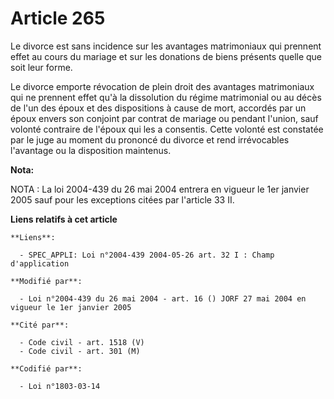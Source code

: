 # Article 265

Le divorce est sans incidence sur les avantages matrimoniaux qui prennent effet au cours du mariage et sur les donations de
biens présents quelle que soit leur forme.

Le divorce emporte révocation de plein droit des avantages matrimoniaux qui ne prennent effet qu'à la dissolution du régime
matrimonial ou au décès de l'un des époux et des dispositions à cause de mort, accordés par un époux envers son conjoint par
contrat de mariage ou pendant l'union, sauf volonté contraire de l'époux qui les a consentis. Cette volonté est constatée par
le juge au moment du prononcé du divorce et rend irrévocables l'avantage ou la disposition maintenus.

**Nota:**

NOTA : La loi 2004-439 du 26 mai 2004 entrera en vigueur le 1er janvier 2005 sauf pour les exceptions citées par l'article 33
II.

**Liens relatifs à cet article**

	**Liens**:

	  - SPEC_APPLI: Loi n°2004-439 2004-05-26 art. 32 I : Champ d'application

	**Modifié par**:

	  - Loi n°2004-439 du 26 mai 2004 - art. 16 () JORF 27 mai 2004 en vigueur le 1er janvier 2005

	**Cité par**:

	  - Code civil - art. 1518 (V)
	  - Code civil - art. 301 (M)

	**Codifié par**:

	  - Loi n°1803-03-14
